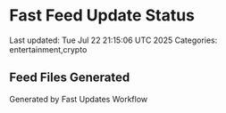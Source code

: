 # Fast Feed Update Status
Last updated: Tue Jul 22 21:15:06 UTC 2025
Categories: entertainment,crypto

## Feed Files Generated

Generated by Fast Updates Workflow
